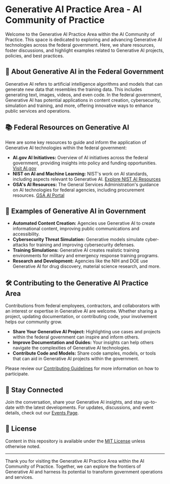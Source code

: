 # Generative AI Practice Area - AI Community of Practice

Welcome to the Generative AI Practice Area within the AI Community of Practice. This space is dedicated to exploring and advancing Generative AI technologies across the federal government. Here, we share resources, foster discussions, and highlight examples related to Generative AI projects, policies, and best practices.

## 📘 About Generative AI in the Federal Government

Generative AI refers to artificial intelligence algorithms and models that can generate new data that resembles the training data. This includes generating text, images, videos, and even code. In the federal government, Generative AI has potential applications in content creation, cybersecurity, simulation and training, and more, offering innovative ways to enhance public services and operations.

## 📚 Federal Resources on Generative AI

Here are some key resources to guide and inform the application of Generative AI technologies within the federal government:

- **AI.gov AI Initiatives:** Overview of AI initiatives across the federal government, providing insights into policy and funding opportunities. [Visit AI.gov](https://www.ai.gov/)
- **NIST on AI and Machine Learning:** NIST's work on AI standards, including aspects relevant to Generative AI. [Explore NIST AI Resources](https://www.nist.gov/topics/artificial-intelligence)
- **GSA's AI Resources:** The General Services Administration's guidance on AI technologies for federal agencies, including procurement resources. [GSA AI Portal](https://www.gsa.gov/technology/technology-products-services/information-technology/artificial-intelligence)

## 🌟 Examples of Generative AI in Government

- **Automated Content Creation:** Agencies use Generative AI to create informational content, improving public communications and accessibility.
- **Cybersecurity Threat Simulation:** Generative models simulate cyber-attacks for training and improving cybersecurity defenses.
- **Training Simulations:** Generative AI creates realistic training environments for military and emergency response training programs.
- **Research and Development:** Agencies like the NIH and DOE use Generative AI for drug discovery, material science research, and more.

## 🛠️ Contributing to the Generative AI Practice Area

Contributions from federal employees, contractors, and collaborators with an interest or expertise in Generative AI are welcome. Whether sharing a project, updating documentation, or contributing code, your involvement helps our community grow.

- **Share Your Generative AI Project:** Highlighting use cases and projects within the federal government can inspire and inform others.
- **Improve Documentation and Guides:** Your insights can help others navigate the complexities of Generative AI technologies.
- **Contribute Code and Models:** Share code samples, models, or tools that can aid in Generative AI projects within the government.

Please review our [Contributing Guidelines](CONTRIBUTING.md) for more information on how to participate.

## 📢 Stay Connected

Join the conversation, share your Generative AI insights, and stay up-to-date with the latest developments. For updates, discussions, and event details, check out our [Events Page](EVENTS.md).

## 📄 License

Content in this repository is available under the [MIT License](LICENSE.md) unless otherwise noted.

---

Thank you for visiting the Generative AI Practice Area within the AI Community of Practice. Together, we can explore the frontiers of Generative AI and harness its potential to transform government operations and services.
